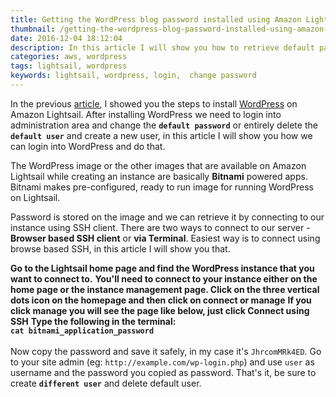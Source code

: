 ```yaml
---
title: Getting the WordPress blog password installed using Amazon Lightsail
thumbnail: /getting-the-wordpress-blog-password-installed-using-amazon-lightsail/wp-password-lightsail.png
date: 2016-12-04 18:12:04
description: In this article I will show you how to retrieve default password created by Lightsail while installing WordPress using the Bitnami pre-configured image with screenshots.
categories: aws, wordpress
tags: lightsail, wordpress
keywords: lightsail, wordpress, login,  change password
---
```

In the previous [article](/installing-wordpress-on-aws-amazon-lightsail-witn-in-five-mintues/), I showed you the steps to install [WordPress](/famous-5-minute-wordpress-installation/) on Amazon Lightsail. After installing WordPress we need to login into administration area and change the **`default password`** or entirely delete the **`default user`** and create a new user, in this article I will show you how we can login into WordPress and do that.

The WordPress image or the other images that are available on Amazon Lightsail while creating an instance are basically **Bitnami** powered apps. Bitnami makes pre-configured, ready to run image for running WordPress on Lightsail.

<!-- more -->

Password is stored on the image and we can retrieve it by connecting to our instance using SSH client. There are two ways to connect to our server - **Browser based SSH client** or **via Terminal**. Easiest way is to connect using browse based SSH, in this article I will show you that.

**Go to the Lightsail home page and find the WordPress instance that you want to connect to.**
<amp-img src="/installing-wordpress-on-aws-amazon-lightsail-witn-in-five-mintues/resource.png" width="650" height="300" alt="AWS Lighsail - Lightsail home page" layout="responsive"></amp-img>
**You'll need to connect to your instance either on the home page or the instance management page. Click on the three vertical dots icon on the homepage and then click on connect or manage**
<amp-img src="connect.png" width="650" height="300" alt="AWS Lighsail - Lightsail home page" layout="responsive"></amp-img>
**If you click manage you will see the page like below, just click Connect using SSH**
<amp-img src="instance-page.png" width="650" height="300" alt="AWS Lighsail - Lightsail Instance page" layout="responsive"></amp-img>
**Type the following in the terminal:**<br/>**```cat bitnami_application_password```**<br/>
<amp-img src="browser-ssh.png" width="650" height="300" alt="AWS Lighsail - Browser SSH" layout="responsive"></amp-img>
<br/>Now copy the password and save it safely, in my case it's `JhrcomMRk4ED`. Go to your site admin (eg: `http://example.com/wp-login.php`) and use `user` as username and the password you copied as password. That's it, be sure to create **`different user`** and delete default user.
